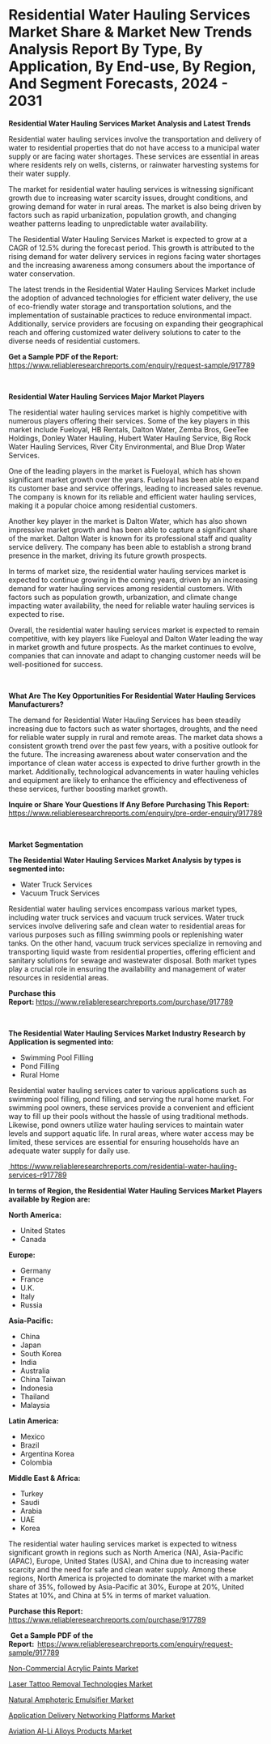 <p><h1>Residential Water Hauling Services Market Share & Market New Trends Analysis Report By Type, By Application, By End-use, By Region, And Segment Forecasts, 2024 - 2031</h1></p><p><strong>Residential Water Hauling Services Market Analysis and Latest Trends</strong></p>
<p><p>Residential water hauling services involve the transportation and delivery of water to residential properties that do not have access to a municipal water supply or are facing water shortages. These services are essential in areas where residents rely on wells, cisterns, or rainwater harvesting systems for their water supply.</p><p>The market for residential water hauling services is witnessing significant growth due to increasing water scarcity issues, drought conditions, and growing demand for water in rural areas. The market is also being driven by factors such as rapid urbanization, population growth, and changing weather patterns leading to unpredictable water availability.</p><p>The Residential Water Hauling Services Market is expected to grow at a CAGR of 12.5% during the forecast period. This growth is attributed to the rising demand for water delivery services in regions facing water shortages and the increasing awareness among consumers about the importance of water conservation.</p><p>The latest trends in the Residential Water Hauling Services Market include the adoption of advanced technologies for efficient water delivery, the use of eco-friendly water storage and transportation solutions, and the implementation of sustainable practices to reduce environmental impact. Additionally, service providers are focusing on expanding their geographical reach and offering customized water delivery solutions to cater to the diverse needs of residential customers.</p></p>
<p><strong>Get a Sample PDF of the Report:&nbsp;</strong> <a href="https://www.reliableresearchreports.com/enquiry/request-sample/917789">https://www.reliableresearchreports.com/enquiry/request-sample/917789</a></p>
<p>&nbsp;</p>
<p><strong>Residential Water Hauling Services Major Market Players</strong></p>
<p><p>The residential water hauling services market is highly competitive with numerous players offering their services. Some of the key players in this market include Fueloyal, HB Rentals, Dalton Water, Zemba Bros, GeeTee Holdings, Donley Water Hauling, Hubert Water Hauling Service, Big Rock Water Hauling Services, River City Environmental, and Blue Drop Water Services.</p><p>One of the leading players in the market is Fueloyal, which has shown significant market growth over the years. Fueloyal has been able to expand its customer base and service offerings, leading to increased sales revenue. The company is known for its reliable and efficient water hauling services, making it a popular choice among residential customers.</p><p>Another key player in the market is Dalton Water, which has also shown impressive market growth and has been able to capture a significant share of the market. Dalton Water is known for its professional staff and quality service delivery. The company has been able to establish a strong brand presence in the market, driving its future growth prospects.</p><p>In terms of market size, the residential water hauling services market is expected to continue growing in the coming years, driven by an increasing demand for water hauling services among residential customers. With factors such as population growth, urbanization, and climate change impacting water availability, the need for reliable water hauling services is expected to rise.</p><p>Overall, the residential water hauling services market is expected to remain competitive, with key players like Fueloyal and Dalton Water leading the way in market growth and future prospects. As the market continues to evolve, companies that can innovate and adapt to changing customer needs will be well-positioned for success.</p></p>
<p>&nbsp;</p>
<p><strong>What Are The Key Opportunities For Residential Water Hauling Services Manufacturers?</strong></p>
<p><p>The demand for Residential Water Hauling Services has been steadily increasing due to factors such as water shortages, droughts, and the need for reliable water supply in rural and remote areas. The market data shows a consistent growth trend over the past few years, with a positive outlook for the future. The increasing awareness about water conservation and the importance of clean water access is expected to drive further growth in the market. Additionally, technological advancements in water hauling vehicles and equipment are likely to enhance the efficiency and effectiveness of these services, further boosting market growth.</p></p>
<p><strong>Inquire or Share Your Questions If Any Before Purchasing This Report:</strong> <a href="https://www.reliableresearchreports.com/enquiry/pre-order-enquiry/917789">https://www.reliableresearchreports.com/enquiry/pre-order-enquiry/917789</a></p>
<p>&nbsp;</p>
<p><strong>Market Segmentation</strong></p>
<p><strong>The Residential Water Hauling Services Market Analysis by types is segmented into:</strong></p>
<p><ul><li>Water Truck Services</li><li>Vacuum Truck Services</li></ul></p>
<p><p>Residential water hauling services encompass various market types, including water truck services and vacuum truck services. Water truck services involve delivering safe and clean water to residential areas for various purposes such as filling swimming pools or replenishing water tanks. On the other hand, vacuum truck services specialize in removing and transporting liquid waste from residential properties, offering efficient and sanitary solutions for sewage and wastewater disposal. Both market types play a crucial role in ensuring the availability and management of water resources in residential areas.</p></p>
<p><strong>Purchase this Report:&nbsp;</strong><a href="https://www.reliableresearchreports.com/purchase/917789">https://www.reliableresearchreports.com/purchase/917789</a></p>
<p>&nbsp;</p>
<p><strong>The Residential Water Hauling Services Market Industry Research by Application is segmented into:</strong></p>
<p><ul><li>Swimming Pool Filling</li><li>Pond Filling</li><li>Rural Home</li></ul></p>
<p><p>Residential water hauling services cater to various applications such as swimming pool filling, pond filling, and serving the rural home market. For swimming pool owners, these services provide a convenient and efficient way to fill up their pools without the hassle of using traditional methods. Likewise, pond owners utilize water hauling services to maintain water levels and support aquatic life. In rural areas, where water access may be limited, these services are essential for ensuring households have an adequate water supply for daily use.</p></p>
<p><a href="https://www.reliableresearchreports.com/residential-water-hauling-services-r917789">&nbsp;https://www.reliableresearchreports.com/residential-water-hauling-services-r917789</a></p>
<p><strong>In terms of Region, the Residential Water Hauling Services Market Players available by Region are:</strong></p>
<p>
    <p> <strong> North America: </strong>
        <ul>
            <li>United States</li>
            <li>Canada</li>
        </ul>
        </p> 
    <p> <strong> Europe: </strong>
        <ul>
            <li>Germany</li>
            <li>France</li>
            <li>U.K.</li>
            <li>Italy</li>
            <li>Russia</li>
        </ul>
        </p> 
    <p> <strong> Asia-Pacific: </strong>
        <ul>
            <li>China</li>
            <li>Japan</li>
            <li>South Korea</li>
            <li>India</li>
            <li>Australia</li>
            <li>China Taiwan</li>
            <li>Indonesia</li>
            <li>Thailand</li>
            <li>Malaysia</li>
        </ul>
        </p> 
    <p> <strong> Latin America: </strong>
        <ul>
            <li>Mexico</li>
            <li>Brazil</li>
            <li>Argentina Korea</li>
            <li>Colombia</li>
        </ul>
        </p> 
    <p> <strong> Middle East & Africa: </strong>
        <ul>
            <li>Turkey</li>
            <li>Saudi</li>
            <li>Arabia</li>
            <li>UAE</li>
            <li>Korea</li>
        </ul>
    </p>
    </p>
<p><p>The residential water hauling services market is expected to witness significant growth in regions such as North America (NA), Asia-Pacific (APAC), Europe, United States (USA), and China due to increasing water scarcity and the need for safe and clean water supply. Among these regions, North America is projected to dominate the market with a market share of 35%, followed by Asia-Pacific at 30%, Europe at 20%, United States at 10%, and China at 5% in terms of market valuation.</p></p>
<p><strong>Purchase this Report: </strong><a href="https://www.reliableresearchreports.com/purchase/917789">https://www.reliableresearchreports.com/purchase/917789</a></p>
<p>&nbsp;<strong>Get a Sample PDF of the Report:&nbsp;&nbsp;</strong><a href="https://www.reliableresearchreports.com/enquiry/request-sample/917789">https://www.reliableresearchreports.com/enquiry/request-sample/917789</a></p>
<p><strong></strong></p>
<p><p><a href="https://www.linkedin.com/pulse/non-commercial-acrylic-paints-market-segmentation-geographical-gv0jf?trackingId=9YPfvoPGTji7XjuKW8g1Lg%3D%3D">Non-Commercial Acrylic Paints Market</a></p><p><a href="https://github.com/edaunhshhs/Market-Research-Report-List-1/blob/main/laser-tattoo-removal-technologies-market.md">Laser Tattoo Removal Technologies Market</a></p><p><a href="https://www.linkedin.com/pulse/global-natural-amphoteric-emulsifier-market-focus-product-type-x1hxf?trackingId=5INJvf1SQJmCSQhrCGEo5Q%3D%3D">Natural Amphoteric Emulsifier Market</a></p><p><a href="https://github.com/carolinehamilton5656/Market-Research-Report-List-1/blob/main/application-delivery-networking-platforms-market.md">Application Delivery Networking Platforms Market</a></p><p><a href="https://www.linkedin.com/pulse/global-aviation-al-li-alloys-products-market-size-expected-xtwkf?trackingId=ut67kwGdT4KWewBGwAyQQA%3D%3D">Aviation Al-Li Alloys Products Market</a></p></p>
